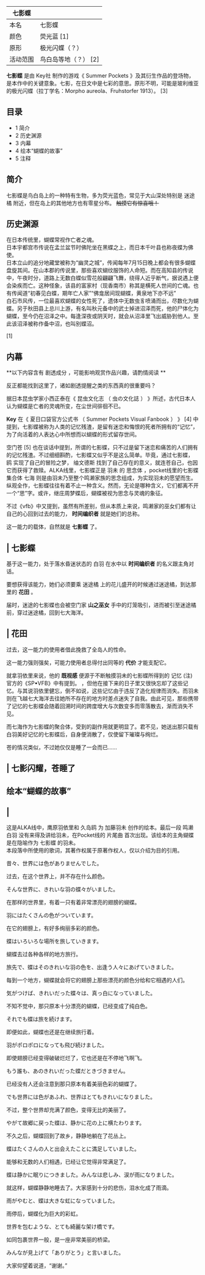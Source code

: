 |  七影蝶  ||
|---|---|
|本名  |  七影蝶   |
|颜色  |  荧光蓝  [1]   |
|原形  |  极光闪蝶（？）   |
|活动范围  |  鸟白岛等地（？）  [2]   |
  
**七影蝶** 是由  Key社  制作的游戏《  Summer Pockets
》及其衍生作品的登场物，是本作中的关键意象。七影，在日文中是七彩的意思。原形不明，可能是玻利维亚的极光闪蝶（拉丁学名：Morpho
aureola、Fruhstorfer 1913）。  [3]

##  目录

  * 1  简介 
  * 2  历史渊源 
  * 3  内幕 
  * 4  绘本“蝴蝶的故事” 
  * 5  注释 

##  简介

七影蝶是鸟白岛上的一种特有生物，多为荧光蓝色，常见于大山深处特别是  迷途橘  附近，但在岛上的其他地方也有零星分布。 ~~触摸它有惊喜哦！~~

##  历史渊源

在日本传统里，蝴蝶常视作亡者之魂。  
日本宇都宫市传说在孟兰盆节时佛陀坐在黑蝶之上，而日本千叶县也称夜蝶为佛使。  
日本立山的追分地藏堂被称为“幽灵之城”，传闻每年7月15日晚上都会有很多蝴蝶盘旋其间。在山本郡的传说里，那些喜欢蝴纹服饰的人命短。而在高知县的传说中，午夜时分，道路上无数白蝶似雪花般翩翩飞舞，绕得人近乎断气，据说遇上便会染疾而亡。这种怪象，该县的富家村（现香南市）称其是横死人世间的亡魂。也有传闻道“初春见白蝶，期年亡人家”“佛龛居间现蝴蝶，黄泉地下亦不远”  
白石市风传，一位最喜欢蝴蝶的女性死了，遗体中无数虫豸喷涌而出，尽数化为蝴蝶。另于秋田县上总川上游，有名叫秋元备中的武士掉进沼泽而死，他的尸体化为蝴蝶，至今仍在沼泽之中。每逢深夜或阴天时，就会从沼泽里飞出威胁到他人。至此该沼泽被称作备中沼，也叫别蝶沼。

[1]

##  内幕

**以下内容含有 剧透成分  ，可能影响观赏作品兴趣，请酌情阅读 **

反正都能找到这里了，诸如剧透提醒之类的东西真的很重要吗？

据日本昆虫学家小西正泰在《  昆虫文化志  （  虫の文化誌  ）  》所述，古代日本人认为蝴蝶是亡者的灵魂所变，在尘世间徘徊不已。

**Key** 在《  夏日口袋官方公式书  （  Summer Pockets Visual Fanbook  ）  》  [4]
中提到，七影蝶被称为人类的记忆残渣，是留有迷恋和悔恨的死者所拥有的“记忆”，为了向活着的人表达心中所想而以蝴蝶的形式留存世间。

空门苍  [5]  也在谈话中提到，所谓的七影蝶，只不过是留下迷恋和痛苦的人们拥有的记忆残渣。不过细细斟酌，七影蝶又似乎不是这么简单。毕竟，通过七影蝶，
鸥  实现了自己的冒险之梦，  䌷文德斯  找到了自己存在的意义，就连苍自己，也因它而获得了救赎。ALKA线里，七影蝶正是  羽未  的  思念体
，pocket线里的七影蝶集合体  七海
则是由羽未乃至整个鸣濑家族的思念组成，为实现羽未的愿望而生。纵观全作，七影蝶往往有着不止一种含义。然而，无论是哪种含义，它们都离不开一个“思”字。或许，继庄周梦蝶后，蝴蝶被视为思念与灵魂的象征。

不过《vfb》中又提到，虽然有所差别，但从本质上来说，鸣濑家的巫女们都有让自己的心回到过去的能力， **时间编织者** 就是她们的总称。

这一能力的载体，自然就是 **七影蝶** 了。

|  七影蝶  
---  
  

  
  
基于这一能力，处于落水昏迷状态的  白羽  在水中以 **时间编织者** 的名义跟主角对话。

要想获得该能力，她们必须要乘  迷途橘  上的花儿盛开的时候通过迷途橘，到达那里的 **花田** 。

届时，迷途的七影蝶也会被空门家 **山之巫女** 手中的灯笼吸引，进而被引至迷途橘前，穿过迷途橘，回到七大海洋。

|  花田  
---  
  

  
  
过去，这一能力的使用者借此挽救了全岛人的性命。

这一能力强则强矣，可能力使用者总得付出同等的 **代价** 才能支配它。

就拿羽依里来说，他的 **既视感** 便源于不断触摸羽未的七影蝶所得到的  记忆  (注)  官方的《SP▪VFB》中有提到。
，但他在接下来的日子里又很快忘却了这些记忆。与其说羽依里健忘，倒不如说，这些记忆由于违反了造化规律而消失。而羽未则在飞越七大海洋去往她所不存在的地方时差点迷失了自我。由此可见，那些携带了记忆的七影蝶会随着回溯时间的跨度增大与次数变多而零落散去，渐而消失不见。

而七海作为七影蝶的聚合体，受到的副作用就更明显了。君不见，她送出那只载有白羽美好记忆的七影蝶后，自身便消散了，仅使留下璀璨与绚烂。

苍的情况类似，不过她仅仅是睡了一会而已……

|  七影闪耀，苍睡了  
---  
  

  
  
##  绘本“蝴蝶的故事”

|  
---  
这是ALKA线中，鹰原羽依里和  久岛鸥  为  加藤羽未  创作的绘本。最后一段  鸣濑白羽  没有来得及讲给羽未，在Pocket线的  片尾曲
首次出现。该绘本的主角蝴蝶是在隐喻作为  七影蝶  的羽未。  </br> 本段落中所使用的歌词，其著作权属于原著作权人，仅以介绍为目的引用。

昔々、世界には色がありませんでした。

过去，在这个世界上，并不存在什么颜色。

そんな世界に、きれいな羽の蝶々がいました。

在那样的世界里，有着一只有着非常漂亮的翅膀的蝴蝶。

羽にはたくさんの色がついています。

在它的翅膀上，有好多绚丽多彩的颜色。

蝶はいろいろな場所を旅していきます。

蝴蝶去过各种各样的地方旅行。

旅先で、蝶はそのきれいな羽の色を、出逢う人々にあげていきました。

每到一个地方，蝴蝶就会将它的翅膀上那些漂亮的颜色分给和它相遇的人们。

気がつけば、きれいだった蝶々は、真っ白になっていました。

不知不觉中，那只原本十分漂亮的蝴蝶，已经变成了纯白色。

それでも蝶は旅を続けます。

即便如此，蝴蝶也还是在继续旅行着。

羽がポロポロになっても飛び続けました。

即使翅膀已经变得破破烂烂了，它也还是在不停地飞啊飞。

もう誰も、あのきれいだった蝶だときづきません。

已经没有人还会注意到那只原本有着美丽色彩的蝴蝶了。

でも世界には色があふれ、世界はとてもきれいになりました。

不过，整个世界却充满了颜色，变得无比的美丽了。

やがて故郷に戻った蝶は、静かに花の上に横たわります。

不久之后，蝴蝶回到了故乡，静静地躺在了花丛上。

蝶はたくさんの人と出会えたことに満足していました。

能够和无数的人们相遇，已经让它觉得非常满足了。

蝶は静かに眠りにつきました。みんなは悲しみ、涙が雨になりました。

就这样，蝴蝶静静地睡去了。大家感到十分的悲伤，泪水化成了雨滴。

雨がやむと、蝶は大きな虹になっていました。

雨停后，蝴蝶化为巨大的彩虹。

世界を包むような、とても綺麗な架け橋です。

如同包裹世界一般，是一座非常美丽的桥梁。

みんなが見上げて「ありがとう」と言いました。

大家仰望着说道，“谢谢。”  
  